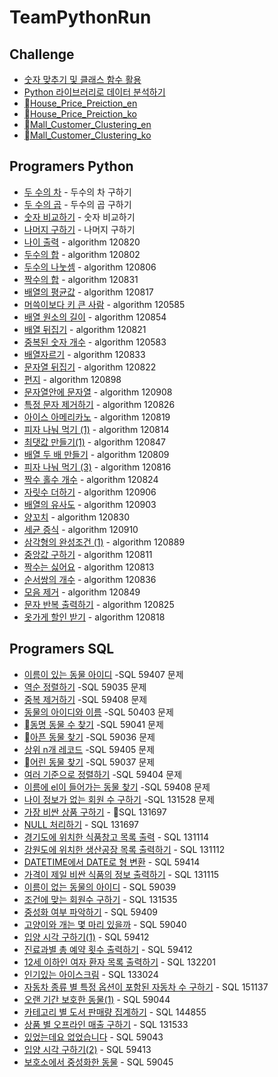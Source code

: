 # TeamPythonRun

## Challenge
- [숫자 맞추기 및 클래스 함수 활용](docs/eungyukim/RandomNumber.md)
- [Python 라이브러리로 데이터 분석하기](docs/eungyukim/CrimeOccurrence.md)
- [House_Price_Preiction_en](docs/ml/House_Price_Prediction_en.md)
- [House_Price_Preiction_ko](docs/ml/House_Price_Prediction_ko.md)
- [Mall_Customer_Clustering_en](docs/ml/Mall_Customer_Clustering_en.md)
- [Mall_Customer_Clustering_ko](docs/ml/Mall_Customers_Clustering_ko.md)

## Programers Python
- [두 수의 차](docs/eungyukim/Substaction.md) - 두수의 차 구하기
- [두 수의 곱](docs/eungyukim/programmers_120804.md) - 두수의 곱 구하기
- [숫자 비교하기](docs/eungyukim/algorithm_120807.md) - 숫자 비교하기
- [나머지 구하기](docs/eungyukim/algorithm_120810.md) - 나머지 구하기
- [나이 출력](docs/eungyukim/algorithm_120820.md) - algorithm 120820
- [두수의 합](docs/eungyukim/algorithm_120802.md) - algorithm 120802
- [두수의 나눗셈](docs/eungyukim/algorithm_120806.md) - algorithm 120806
- [짝수의 합](docs/eungyukim/algorithm_120831.md) - algorithm 120831
- [배열의 평균값](docs/eungyukim/algorithm_120817.md) - algorithm 120817
- [머쓱이보다 키 큰 사람](docs/eungyukim/algorithm_120585.md) - algorithm 120585
- [배열 원소의 길이](docs/eungyukim/algorithm_120854.md) - algorithm 120854
- [배열 뒤집기](docs/eungyukim/algorithm_120821.md) - algorithm 120821
- [중복된 숫자 개수](docs/eungyukim/algorithm_120583.md) - algorithm 120583
- [배열자르기](docs/eungyukim/algorithm_120833.md) - algorithm 120833
- [문자열 뒤집기](docs/eungyukim/algorithm_120822.md) - algorithm 120822
- [편지](docs/eungyukim/algorithm_120898.md) - algorithm 120898
- [문자열안에 문자열](docs/eungyukim/algorithm_120908.md) - algorithm 120908
- [특정 문자 제거하기](docs/eungyukim/algorithm_120826.md) - algorithm 120826
- [아이스 아메리카노](docs/eungyukim/algorithm_120819.md) - algorithm 120819
- [피자 나눠 먹기 (1)](docs/eungyukim/algorithm_120814.md) - algorithm 120814
- [최댓값 만들기(1)](docs/eungyukim/algorithm_120847.md) - algorithm 120847
- [배열 두 배 만들기](docs/eungyukim/algorithm_120809.md) - algorithm 120809
- [피자 나눠 먹기 (3)](docs/eungyukim/algorithm_120816.md) - algorithm 120816
- [짝수 홀수 개수](docs/eungyukim/algorithm_120824.md) - algorithm 120824
- [자릿수 더하기](docs/eungyukim/algorithm_120906.md) - algorithm 120906
- [배열의 유사도](docs/eungyukim/algorithm_120903.md) - algorithm 120903
- [양꼬치](docs/eungyukim/algorithm_120830.md) - algorithm 120830
- [세균 증식](docs/eungyukim/algorithm_120910.md) - algorithm 120910
- [삼각형의 완성조건 (1)](docs/eungyukim/algorithm_120889.md) - algorithm 120889
- [중앙값 구하기](docs/eungyukim/algorithm_120811.md) - algorithm 120811
- [짝수는 싫어요](docs/eungyukim/algorithm_120813.md) - algorithm 120813
- [순서쌍의 개수](docs/eungyukim/algorithm_120836.md) - algorithm 120836
- [모음 제거](docs/eungyukim/algorithm_120849.md) - algorithm 120849
- [문자 반복 출력하기](docs/eungyukim/algorithm_120825.md) - algorithm 120825
- [옷가게 할인 받기](docs/eungyukim/algorithm_120818.md) - algorithm 120818

## Programers SQL
- [이름이 있는 동물 아이디](docs/eungyukim/SQL_59407.md) -SQL 59407 문제
- [역순 정렬하기](docs/eungyukim/SQL_59035.md) -SQL 59035 문제
- [중복 제거하기](docs/eungyukim/SQL_59408.md) -SQL 59408 문제
- [동물의 아이디와 이름](docs/eungyukim/SQL_50403.md) -SQL 50403 문제
- [동명 동물 수 찾기](docs/eungyukim/SQL_59041.md) -SQL 59041 문제
- [아픈 동물 찾기](docs/eungyukim/SQL_59036.md) -SQL 59036 문제
- [상위 n개 레코드](docs/eungyukim/SQL_59405.md) -SQL 59405 문제
- [어린 동물 찾기](docs/eungyukim/SQL_59037.md) -SQL 59037 문제
- [여러 기준으로 정렬하기](docs/eungyukim/SQL_59404.md) -SQL 59404 문제
- [이름에 el이 들어가는 동물 찾기](docs/eungyukim/SQL_59408.md) -SQL 59408 문제
- [나이 정보가 없는 회원 수 구하기](docs/eungyukim/SQL_131528.md) -SQL 131528 문제
- [가장 비싼 상품 구하기](docs/eungyukim/SQL_131697.md) - SQL 131697
- [NULL 처리하기](docs/eungyukim/SQL_59410.md) - SQL 131697
- [경기도에 위치한 식품창고 목록 출력](docs/eungyukim/SQL_131114.md) - SQL 131114
- [강원도에 위치한 생산공장 목록 출력하기](docs/eungyukim/SQL_131112.md) - SQL 131112
- [DATETIME에서 DATE로 형 변환](docs/eungyukim/SQL_59414.md) - SQL 59414
- [가격이 제일 비싼 식품의 정보 출력하기](docs/eungyukim/SQL_131115.md) - SQL 131115
- [이름이 없는 동물의 아이디](docs/eungyukim/SQL_59039.md) - SQL 59039
- [조건에 맞는 회원수 구하기](docs/eungyukim/SQL_131535.md) - SQL 131535
- [중성화 여부 파악하기](docs/eungyukim/SQL_59409.md) - SQL 59409
- [고양이와 개는 몇 마리 있을까](docs/eungyukim/SQL_59040.md) - SQL 59040
- [입양 시각 구하기(1)](docs/eungyukim/SQL_59412.md) - SQL 59412
- [진료과별 총 예약 횟수 출력하기](docs/eungyukim/SQL_132202.md) - SQL 59412
- [12세 이하인 여자 환자 목록 출력하기](docs/eungyukim/SQL_132201.md) - SQL 132201
- [인기있는 아이스크림](docs/eungyukim/SQL_133024.md) - SQL 133024
- [자동차 종류 별 특정 옵션이 포함된 자동차 수 구하기](docs/eungyukim/SQL_151137.md) - SQL 151137
- [오랜 기간 보호한 동물(1)](docs/eungyukim/SQL_59044.md) - SQL 59044
- [카테고리 별 도서 판매량 집계하기](docs/eungyukim/SQL_144855.md) - SQL 144855
- [상품 별 오프라인 매출 구하기](docs/eungyukim/SQL_131533.md) - SQL 131533
- [있었는데요 없었습니다](docs/eungyukim/SQL_59043.md) - SQL 59043
- [입양 시각 구하기(2)](docs/eungyukim/SQL_59413.md) - SQL 59413
- [보호소에서 중성화한 동물](docs/eungyukim/SQL_59045.md) - SQL 59045
